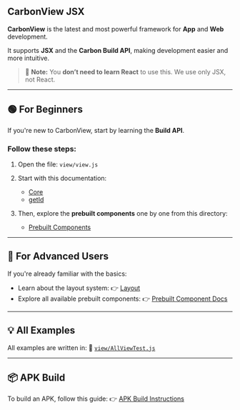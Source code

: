 
## CarbonView JSX

**CarbonView** is the latest and most powerful framework for **App** and **Web** development.

It supports **JSX** and the **Carbon Build API**, making development easier and more intuitive.

> 🧠 **Note:** You **don’t need to learn React** to use this. We use only JSX, not React.

---

## 🟢 For Beginners

If you're new to CarbonView, start by learning the **Build API**.

### Follow these steps:

1. Open the file: `view/view.js`
2. Start with this documentation:

   * [Core](/Doc/core.md)
   * [getId](/Doc/getId.md)
3. Then, explore the **prebuilt components** one by one from this directory:

   * [Prebuilt Components](/Doc/preBuilt/)

---

## 🧠 For Advanced Users

If you're already familiar with the basics:

* Learn about the layout system:
  👉 [Layout](/Doc/Layout.md)
* Explore all available prebuilt components:
  👉 [Prebuilt Component Docs](/Doc/preBuilt/)

---

## 💡 All Examples

All examples are written in:
📁 [`view/AllViewTest.js`](/view/AllViewTest.js)

---

## 📦 APK Build

To build an APK, follow this guide:
👉 [APK Build Instructions](/Doc/ApkBuild.md)
